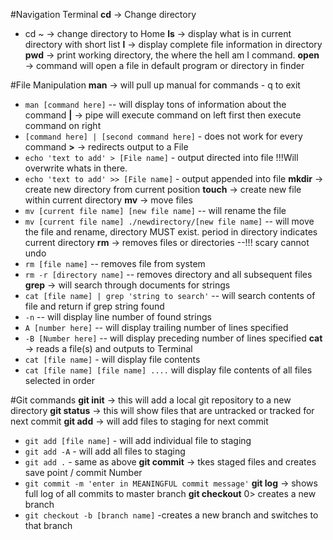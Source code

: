 #Navigation Terminal
**cd** -> Change directory
- cd ~ -> change directory to Home
**ls** -> display what is in current directory with short list
**l** -> display complete file information in directory
**pwd** -> print working directory, the where the hell am I command.
**open** -> command will open a file in default program or directory in finder

#File Manipulation
**man** -> will pull up manual for commands - q to exit
- `man [command here]` -- will display tons of information about the command
**|** -> pipe will execute command on left first then execute command on right
- `[command here] | [second command here]` - does not work for every command
**>** -> redirects output to a File
- `echo 'text to add' > [File name]` - output directed into file !!!Will overwrite whats in there.
- `echo 'text to add' >> [File name]` - output appended into file
**mkdir** -> create new directory from current position
**touch** -> create new file within current directory
**mv** -> move files
- `mv [current file name] [new file name]` -- will rename the file
- `mv [current file name] ./newdirectory/[new file name]` -- will move the file and rename, directory MUST exist. period in directory indicates current directory
**rm** -> removes files or directories --!!! scary cannot undo
- `rm [file name]` -- removes file from system
- `rm -r [directory name]` -- removes directory and all subsequent files
**grep** -> will search through documents for strings
- `cat [file name] | grep 'string to search'` -- will search contents of file and return if grep string found
-  `-n` -- will display line number of found strings
- `A [number here]` -- will display trailing number of lines specified
- `-B [Number here]` -- will display preceding number of lines specified
**cat** -> reads a file(s) and outputs to Terminal
- `cat [file name]` - will display file contents
- `cat [file name] [file name] ....` will display file contents of all files selected in order

#Git commands
**git init** -> this will add a local git repository to a new directory
**git status** -> this will show files that are untracked or tracked for next commit
**git add** -> will add files to staging for next commit
-  `git add [file name]` - will add individual file to staging
-  `git add -A` - will add all files to staging
-  `git add .` - same as above
**git commit** -> tkes staged files and creates save point / commit Number
-  `git commit -m 'enter in MEANINGFUL commit message'`
**git log** -> shows full log of all commits to master branch
**git checkout** 0> creates a new branch
- `git checkout -b [branch name]` -creates a new branch and switches to that branch
